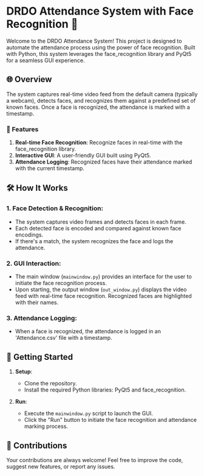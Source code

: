 # DRDO Attendance System with Face Recognition 📸

Welcome to the DRDO Attendance System! This project is designed to automate the attendance process using the power of face recognition. Built with Python, this system leverages the face_recognition library and PyQt5 for a seamless GUI experience.

## 🌐 Overview

The system captures real-time video feed from the default camera (typically a webcam), detects faces, and recognizes them against a predefined set of known faces. Once a face is recognized, the attendance is marked with a timestamp.

### 🌟 Features

1. **Real-time Face Recognition**: Recognize faces in real-time with the face_recognition library.
2. **Interactive GUI**: A user-friendly GUI built using PyQt5.
3. **Attendance Logging**: Recognized faces have their attendance marked with the current timestamp.

## 🛠️ How It Works

### 1. **Face Detection & Recognition**:
- The system captures video frames and detects faces in each frame.
- Each detected face is encoded and compared against known face encodings.
- If there's a match, the system recognizes the face and logs the attendance.

### 2. **GUI Interaction**:
- The main window (`mainwindow.py`) provides an interface for the user to initiate the face recognition process.
- Upon starting, the output window (`out_window.py`) displays the video feed with real-time face recognition. Recognized faces are highlighted with their names.

### 3. **Attendance Logging**:
- When a face is recognized, the attendance is logged in an 'Attendance.csv' file with a timestamp.

## 🚀 Getting Started

1. **Setup**:
   - Clone the repository.
   - Install the required Python libraries: PyQt5 and face_recognition.

2. **Run**:
   - Execute the `mainwindow.py` script to launch the GUI.
   - Click the "Run" button to initiate the face recognition and attendance marking process.

## 🤝 Contributions

Your contributions are always welcome! Feel free to improve the code, suggest new features, or report any issues.

